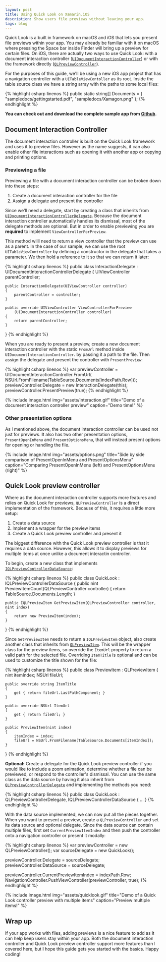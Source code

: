 ```yaml
---
layout: post
title: Using Quick Look on Xamarin.iOS
description: Show users file previews without leaving your app.
tags: blog
---
```


Quick Look is a built in framework on macOS and iOS that lets you present file previews within your app. You may already be familiar with it on macOS where pressing the Space bar inside Finder will bring up a preview for certain files. On iOS, there are actually two ways to use Quick Look: with a document interaction controller ([`UIDocumentInteractionController`](https://developer.xamarin.com/api/type/UIKit.UIDocumentInteractionController/)) or with the framework directly ([`QLPreviewController`](https://developer.xamarin.com/api/type/QuickLook.QLPreviewController/)). 

For the purposes of this guide, we'll be using a new iOS app project that has a navigation controller with a `UITableViewContoller` as its root. Inside the table source class we have a string array with the paths to some local files:

{% highlight csharp linenos %}
public static string[] Documents = {
    "sampledocs/gettingstarted.pdf",
    "sampledocs/Xamagon.png"
};
{% endhighlight %}

**You can check out and download the complete sample app from [Github](https://github.com/jimmgarrido/document-interaction-sample).**

## Document Interaction Controller

The document interaction controller is built on the Quick Look framework and uses it to preview files. However as the name suggests, it can also enable other file interactions such as opening it with another app or copying and printing options.


### Previewing a file

Previewing a file with a document interaction controller can be broken down into these steps:

1. Create a document interaction controller for the file
2. Assign a delegate and present the controller 

Since we'll need a delegate, start by creating a class that inherits from [`UIDocumentInteractionControllerDelegate`](https://developer.xamarin.com/api/type/UIKit.UIDocumentInteractionControllerDelegate/). Because the document interaction controller automatically handles its dismissal, most of the delegate methods are optional. But in order to enable previewing you are **required** to implement `ViewControllerForPreview`. 

This method willl need to return a view controller that the preview can use as a parent. In the case of our sample, we can use the root `UITableViewController` by defining a constructor in the delegate that takes a parameter. We then hold a reference to it so that we can return it later:

{% highlight csharp linenos %}
public class InteractionDelegate : UIDocumentInteractionControllerDelegate
{
    UIViewController parentController;

    public InteractionDelegate(UIViewController controller)
    {
        parentController = controller;
    }

    public override UIViewController ViewControllerForPreview
        (UIDocumentInteractionController controller)
    {
        return parentController;
    }
}
{% endhighlight %}

When you are ready to present a preview, create a new document interaction controller with the static `FromUrl` method inside `UIDocumentInteractionController`. by passing it a path to the file. Then assign the delegate and present the controller with `PresentPreview`:

{% highlight csharp linenos %}
var previewController = UIDocumentInteractionController.FromUrl(
    NSUrl.FromFilename(TableSource.Documents[indexPath.Row]));
previewController.Delegate = new InteractionDelegate(this);
previewController.PresentPreview(true);
{% endhighlight %}


{% include image.html
    img="assets/interaction.gif"
    title="Demo of a document interaction controller preview"
    caption="Demo time!" %}


### Other presentation options

As I mentioned above, the document interaction controller can be used not just for previews. It also has two other presentation options, `PresentOpenInMenu` and `PresentOptionsMenu`, that will instead present options for opening or handling the file.

{% include image.html
    img="assets/options.png"
    title="Side by side comparison of PresentOpenInMenu and PresentOptionsMenu"
    caption="Comparing PresentOpenInMenu (left) and PresentOptionsMenu (right)" %}



## Quick Look preview controller
Where as the document interaction controller supports more features and relies on Quick Look for previews, `QLPreviewController` is a direct implementation of the framework. Because of this, it requires a little more setup:

1. Create a data source
2. Implement a wrapper for the preview items
3. Create a Quick Look preview controller and present it

The biggest difference with the Quick Look preview controller is that it requires a data source. However, this allows it to display previews for multiple items at once unlike a document interactin controller.

To begin, create a new class that implements [`IQLPreviewControllerDataSource`](https://developer.xamarin.com/api/type/QuickLook.IQLPreviewControllerDataSource/):

{% highlight csharp linenos %}
public class QuickLook : IQLPreviewControllerDataSource
{
    public nint PreviewItemCount(QLPreviewController controller)
    {
        return TableSource.Documents.Length;
    }

    public IQLPreviewItem GetPreviewItem(QLPreviewController controller, nint index)
    {
        return new PreviewItem(index);
    }
}
{% endhighlight %}

Since `GetPreviewItem` needs to return a `IQLPreviewItem` object, also create another class that inherits from [`QLPreviewItem`](https://developer.xamarin.com/api/type/QuickLook.QLPreviewItem/). This will be the wrapper class for the preview items, so override the `ItemUrl` property to return a valid path for the selected file. Overriding `ItemTitle` is optional and can be used to customize the title shown for the file:

{% highlight csharp linenos %}
 public class PreviewItem : QLPreviewItem
{
    nint itemIndex;
    NSUrl fileUrl;

    public override string ItemTitle
    {
        get { return fileUrl.LastPathComponent; }
    }

    public override NSUrl ItemUrl
    {
        get { return fileUrl; }
    }

    public PreviewItem(nint index)
    {
        itemIndex = index;
        fileUrl = NSUrl.FromFilename(TableSource.Documents[itemIndex]);
    }
}
{% endhighlight %}

**Optional:** Create a delegate for the Quick Look preview controller if you would like to include a zoom animation, determine whether a file can be previewed, or respond to the controller's dismissal. You can use the same class as the data source by having it also inherit from [`QLPreviewControllerDelegate`](https://developer.xamarin.com/api/type/QuickLook.QLPreviewControllerDelegate/) and implementing the methods you need:

{% highlight csharp linenos %}
public class QuickLook : QLPreviewControllerDelegate, IQLPreviewControllerDataSource
{
    ...
}
{% endhighlight %}

With the data source implemented, we can now put all the pieces together. When you want to present a preview, create a `QLPreviewController` and set its data source and optional delegate. Since the data source can contain multiple files, first set `CurrentPreviewItemIndex` and then push the controller onto a navigation controller or present it modally:

{% highlight csharp linenos %}
var previewController = new QLPreviewController();
var sourceDelegate = new QuickLook();

previewController.Delegate = sourceDelegate;
previewController.DataSource = sourceDelegate;

previewController.CurrentPreviewItemIndex = indexPath.Row;
NavigationController.PushViewController(previewController, true); 
{% endhighlight %}


{% include image.html
    img="assets/quicklook.gif"
    title="Demo of a Quick Look controller preview with multiple items"
    caption="Preview multiple items!" %}

## Wrap up

If your app works with files, adding previews is a nice feature to add as it can help keep users stay within your app. Both the document interaction controller and Quick Look preview controller support more features than I covered here, but I hope this guide gets you started with the basics. Happy coding!